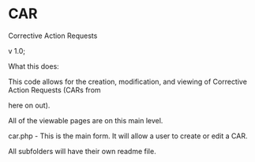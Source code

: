 CAR
===

Corrective Action Requests

v 1.0;

What this does:

This code allows for the creation, modification, and viewing of Corrective Action Requests (CARs from 

here on out).

All of the viewable pages are on this main level.

car.php - This is the main form.  It will allow a user to create or edit a CAR.

All subfolders will have their own readme file.
